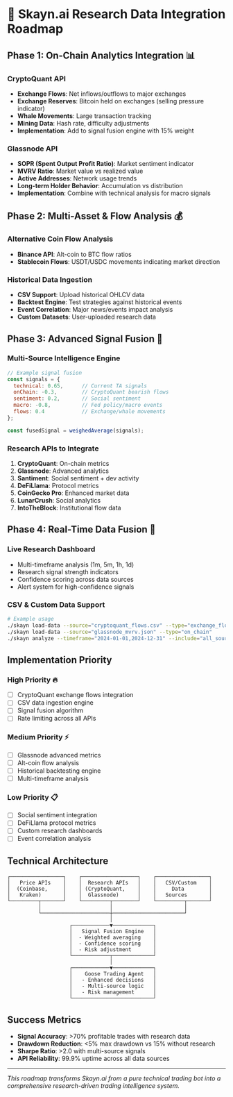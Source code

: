 # 🔬 Skayn.ai Research Data Integration Roadmap

## Phase 1: On-Chain Analytics Integration 📊

### CryptoQuant API
- **Exchange Flows**: Net inflows/outflows to major exchanges
- **Exchange Reserves**: Bitcoin held on exchanges (selling pressure indicator)  
- **Whale Movements**: Large transaction tracking
- **Mining Data**: Hash rate, difficulty adjustments
- **Implementation**: Add to signal fusion engine with 15% weight

### Glassnode API
- **SOPR (Spent Output Profit Ratio)**: Market sentiment indicator
- **MVRV Ratio**: Market value vs realized value
- **Active Addresses**: Network usage trends
- **Long-term Holder Behavior**: Accumulation vs distribution
- **Implementation**: Combine with technical analysis for macro signals

## Phase 2: Multi-Asset & Flow Analysis 💰

### Alternative Coin Flow Analysis
- **Binance API**: Alt-coin to BTC flow ratios
- **Stablecoin Flows**: USDT/USDC movements indicating market direction

### Historical Data Ingestion
- **CSV Support**: Upload historical OHLCV data
- **Backtest Engine**: Test strategies against historical events
- **Event Correlation**: Major news/events impact analysis
- **Custom Datasets**: User-uploaded research data

## Phase 3: Advanced Signal Fusion 🧠

### Multi-Source Intelligence Engine
```javascript
// Example signal fusion
const signals = {
  technical: 0.65,      // Current TA signals
  onChain: -0.3,        // CryptoQuant bearish flows  
  sentiment: 0.2,       // Social sentiment
  macro: -0.8,          // Fed policy/macro events
  flows: 0.4            // Exchange/whale movements
};

const fusedSignal = weighedAverage(signals);
```

### Research APIs to Integrate
1. **CryptoQuant**: On-chain metrics
2. **Glassnode**: Advanced analytics  
3. **Santiment**: Social sentiment + dev activity
4. **DeFiLlama**: Protocol metrics
5. **CoinGecko Pro**: Enhanced market data
6. **LunarCrush**: Social analytics
7. **IntoTheBlock**: Institutional flow data

## Phase 4: Real-Time Data Fusion 🔄

### Live Research Dashboard
- Multi-timeframe analysis (1m, 5m, 1h, 1d)
- Research signal strength indicators
- Confidence scoring across data sources
- Alert system for high-confidence signals

### CSV & Custom Data Support
```bash
# Example usage
./skayn load-data --source="cryptoquant_flows.csv" --type="exchange_flows"
./skayn load-data --source="glassnode_mvrv.json" --type="on_chain"
./skayn analyze --timeframe="2024-01-01,2024-12-31" --include="all_sources"
```

## Implementation Priority

### High Priority 🔥
- [ ] CryptoQuant exchange flows integration
- [ ] CSV data ingestion engine
- [ ] Signal fusion algorithm
- [ ] Rate limiting across all APIs

### Medium Priority ⚡
- [ ] Glassnode advanced metrics
- [ ] Alt-coin flow analysis  
- [ ] Historical backtesting engine
- [ ] Multi-timeframe analysis

### Low Priority 📋
- [ ] Social sentiment integration
- [ ] DeFiLlama protocol metrics
- [ ] Custom research dashboards
- [ ] Event correlation analysis

## Technical Architecture

```
┌─────────────────┐    ┌──────────────────┐    ┌─────────────────┐
│   Price APIs    │    │  Research APIs   │    │   CSV/Custom    │
│  (Coinbase,     │    │ (CryptoQuant,    │    │     Data        │
│   Kraken)       │    │  Glassnode)      │    │   Sources       │
└─────────┬───────┘    └─────────┬────────┘    └─────────┬───────┘
          │                      │                       │
          └──────────────────────┼───────────────────────┘
                                 │
                    ┌────────────▼─────────────┐
                    │   Signal Fusion Engine   │
                    │  - Weighted averaging    │
                    │  - Confidence scoring    │
                    │  - Risk adjustment       │
                    └────────────┬─────────────┘
                                 │
                    ┌────────────▼─────────────┐
                    │    Goose Trading Agent   │
                    │   - Enhanced decisions   │
                    │   - Multi-source logic   │
                    │   - Risk management      │
                    └──────────────────────────┘
```

## Success Metrics
- **Signal Accuracy**: >70% profitable trades with research data
- **Drawdown Reduction**: <5% max drawdown vs 15% without research
- **Sharpe Ratio**: >2.0 with multi-source signals
- **API Reliability**: 99.9% uptime across all data sources

---

*This roadmap transforms Skayn.ai from a pure technical trading bot into a comprehensive research-driven trading intelligence system.*
